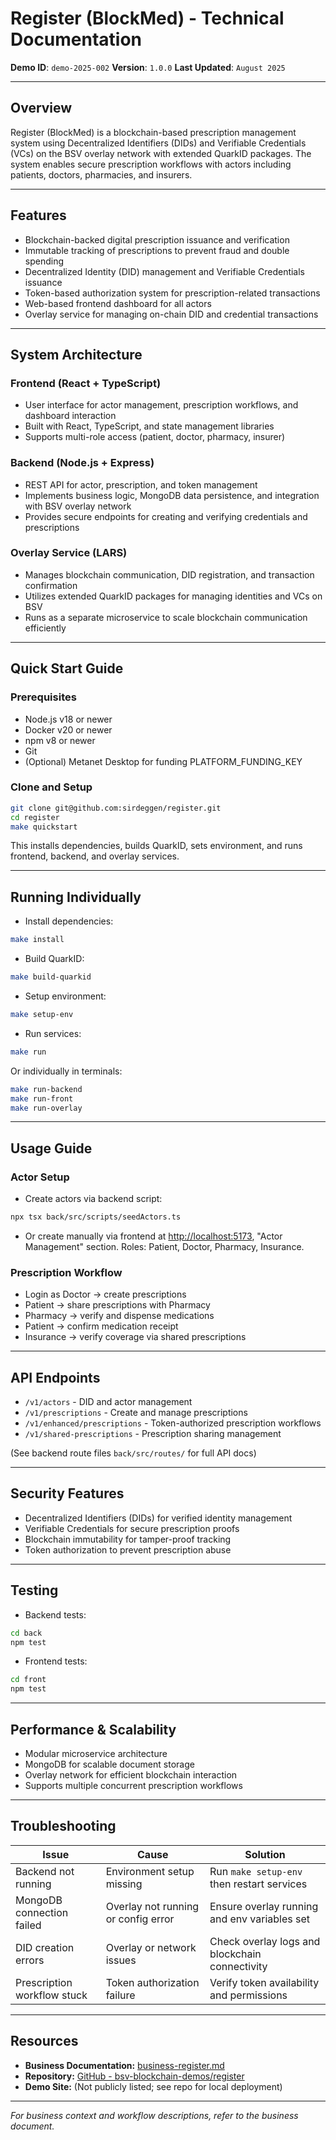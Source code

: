 # Register (BlockMed) - Technical Documentation

**Demo ID**: `demo-2025-002`
**Version**: `1.0.0`
**Last Updated**: `August 2025`

---

## Overview

Register (BlockMed) is a blockchain-based prescription management system using Decentralized Identifiers (DIDs) and Verifiable Credentials (VCs) on the BSV overlay network with extended QuarkID packages. The system enables secure prescription workflows with actors including patients, doctors, pharmacies, and insurers.

---

## Features

- Blockchain-backed digital prescription issuance and verification
- Immutable tracking of prescriptions to prevent fraud and double spending
- Decentralized Identity (DID) management and Verifiable Credentials issuance
- Token-based authorization system for prescription-related transactions
- Web-based frontend dashboard for all actors
- Overlay service for managing on-chain DID and credential transactions

---

## System Architecture

### Frontend (React + TypeScript)

- User interface for actor management, prescription workflows, and dashboard interaction
- Built with React, TypeScript, and state management libraries
- Supports multi-role access (patient, doctor, pharmacy, insurer)

### Backend (Node.js + Express)

- REST API for actor, prescription, and token management
- Implements business logic, MongoDB data persistence, and integration with BSV overlay network
- Provides secure endpoints for creating and verifying credentials and prescriptions

### Overlay Service (LARS)

- Manages blockchain communication, DID registration, and transaction confirmation
- Utilizes extended QuarkID packages for managing identities and VCs on BSV
- Runs as a separate microservice to scale blockchain communication efficiently

---

## Quick Start Guide

### Prerequisites

- Node.js v18 or newer
- Docker v20 or newer
- npm v8 or newer
- Git
- (Optional) Metanet Desktop for funding PLATFORM_FUNDING_KEY

### Clone and Setup

```bash
git clone git@github.com:sirdeggen/register.git
cd register
make quickstart
```

This installs dependencies, builds QuarkID, sets environment, and runs frontend, backend, and overlay services.

---

## Running Individually

- Install dependencies:
```bash
make install
```
- Build QuarkID:
```bash
make build-quarkid
```
- Setup environment:
```bash
make setup-env
```
- Run services:
```bash
make run
```
Or individually in terminals:
```bash
make run-backend
make run-front
make run-overlay
```
---

## Usage Guide

### Actor Setup

- Create actors via backend script:
```bash
npx tsx back/src/scripts/seedActors.ts
```

- Or create manually via frontend at <http://localhost:5173>, "Actor Management" section. Roles: Patient, Doctor, Pharmacy, Insurance.

### Prescription Workflow

- Login as Doctor → create prescriptions
- Patient → share prescriptions with Pharmacy
- Pharmacy → verify and dispense medications
- Patient → confirm medication receipt
- Insurance → verify coverage via shared prescriptions

---

## API Endpoints

- `/v1/actors` - DID and actor management
- `/v1/prescriptions` - Create and manage prescriptions
- `/v1/enhanced/prescriptions` - Token-authorized prescription workflows
- `/v1/shared-prescriptions` - Prescription sharing management

(See backend route files `back/src/routes/` for full API docs)

---

## Security Features

- Decentralized Identifiers (DIDs) for verified identity management
- Verifiable Credentials for secure prescription proofs
- Blockchain immutability for tamper-proof tracking
- Token authorization to prevent prescription abuse

---

## Testing

- Backend tests:
```bash
cd back
npm test
```
- Frontend tests:
```bash
cd front
npm test
```

---

## Performance & Scalability

- Modular microservice architecture
- MongoDB for scalable document storage
- Overlay network for efficient blockchain interaction
- Supports multiple concurrent prescription workflows

---

## Troubleshooting

| Issue                       | Cause                              | Solution                                        |
|-----------------------------|------------------------------------|------------------------------------------------|
| Backend not running          | Environment setup missing           | Run `make setup-env` then restart services     |
| MongoDB connection failed   | Overlay not running or config error | Ensure overlay running and env variables set   |
| DID creation errors         | Overlay or network issues           | Check overlay logs and blockchain connectivity |
| Prescription workflow stuck | Token authorization failure         | Verify token availability and permissions      |

---

##  Resources

- **Business Documentation:** [business-register.md](business-register.md)
- **Repository:** [GitHub - bsv-blockchain-demos/register](https://github.com/bsv-blockchain-demos/register)
- **Demo Site:** (Not publicly listed; see repo for local deployment)

---

*For business context and workflow descriptions, refer to the business document.*
